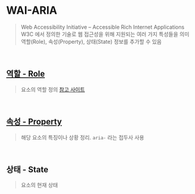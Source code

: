 # WAI-ARIA
> Web Accessibility Initiative – Accessible Rich Internet Applications
> W3C 에서 정의한 기술로 웹 접근성을 위해 지원되는 여러 가지 특성들을 의미
> 역할(Role), 속성(Property), 상태(State) 정보를 추가할 수 있음

<br/>

## [역할 - Role](https://github.com/hiro961227/Dev-Docs/blob/main/Study-Docs/accessibility/Role.md)
> 요소의 역할 정의
[참고 사이트](https://www.w3.org/TR/wai-aria/#roles_categorization)

<br/>

## [속성 - Property](https://github.com/hiro961227/Dev-Docs/blob/main/Study-Docs/accessibility/Property.md)
> 해당 요소의 특징이나 상황 정리. ```aria-``` 라는 접두사 사용

<br/>

## 상태 - State
> 요소의 현재 상태 
